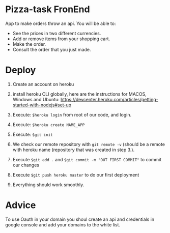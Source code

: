 # Pizza-task FronEnd

App to make orders throw an api. You will be able to:

- See the prices in two different currencies.
- Add or remove items from your shopping cart.
- Make the order.
- Consult the order that you just made.

# Deploy

1. Create an account on heroku

2. install heroku CLI globally, here are the instructions for MACOS, Windows and Ubuntu: https://devcenter.heroku.com/articles/getting-started-with-nodejs#set-up

3. Execute:
   `$heroku login` from root of our code, and login.

4. Execute:
   `$heroku create NAME_APP`

5. Execute:
   `$git init`

6. We check our remote repository with `git remote -v` (should be a remote with heroku name (repository that was created in step 3.).

7. Execute `$git add .` and `$git commit -m "OUT FIRST COMMIT"` to commit our changes

8. Execute `$git push heroku master` to do our first deployment

9. Everything should work smoothly.

# Advice

To use Oauth in your domain you shoul create an api and credentials in google console and add your domains to the white list.

